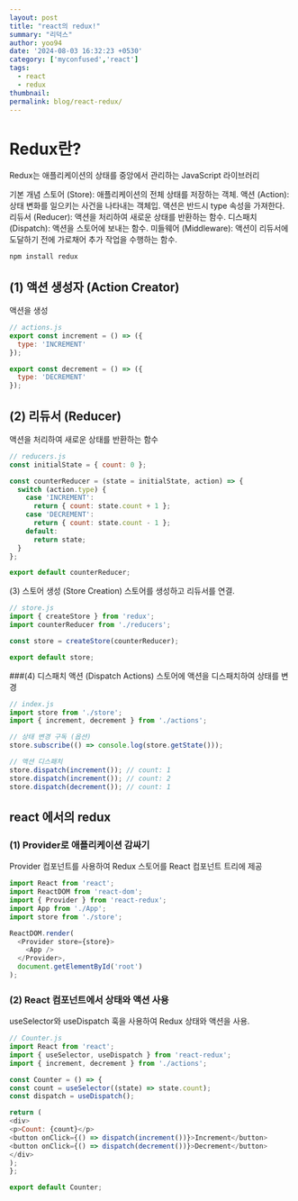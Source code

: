 ```yaml
---
layout: post
title: "react의 redux!"
summary: "리덕스"
author: yoo94
date: '2024-08-03 16:32:23 +0530'
category: ['myconfused','react']
tags:
  - react
  - redux
thumbnail: 
permalink: blog/react-redux/
---
```

# Redux란? 
Redux는 애플리케이션의 상태를 중앙에서 관리하는 JavaScript 라이브러리

기본 개념
스토어 (Store): 애플리케이션의 전체 상태를 저장하는 객체.
액션 (Action): 상태 변화를 일으키는 사건을 나타내는 객체입. 액션은 반드시 type 속성을 가져한다.
리듀서 (Reducer): 액션을 처리하여 새로운 상태를 반환하는 함수.
디스패치 (Dispatch): 액션을 스토어에 보내는 함수.
미들웨어 (Middleware): 액션이 리듀서에 도달하기 전에 가로채어 추가 작업을 수행하는 함수.

```bash
npm install redux
```

## (1) 액션 생성자 (Action Creator)
액션을 생성
```js
// actions.js
export const increment = () => ({
  type: 'INCREMENT'
});

export const decrement = () => ({
  type: 'DECREMENT'
});
```
## (2) 리듀서 (Reducer)
액션을 처리하여 새로운 상태를 반환하는 함수
```js
// reducers.js
const initialState = { count: 0 };

const counterReducer = (state = initialState, action) => {
  switch (action.type) {
    case 'INCREMENT':
      return { count: state.count + 1 };
    case 'DECREMENT':
      return { count: state.count - 1 };
    default:
      return state;
  }
};

export default counterReducer;
```

(3) 스토어 생성 (Store Creation)
스토어를 생성하고 리듀서를 연결.

```js
// store.js
import { createStore } from 'redux';
import counterReducer from './reducers';

const store = createStore(counterReducer);

export default store;
```
###(4) 디스패치 액션 (Dispatch Actions)
스토어에 액션을 디스패치하여 상태를 변경
```js
// index.js
import store from './store';
import { increment, decrement } from './actions';

// 상태 변경 구독 (옵션)
store.subscribe(() => console.log(store.getState()));

// 액션 디스패치
store.dispatch(increment()); // count: 1
store.dispatch(increment()); // count: 2
store.dispatch(decrement()); // count: 1
```
## react 에서의 redux
### (1) Provider로 애플리케이션 감싸기
Provider 컴포넌트를 사용하여 Redux 스토어를 React 컴포넌트 트리에 제공
```js
import React from 'react';
import ReactDOM from 'react-dom';
import { Provider } from 'react-redux';
import App from './App';
import store from './store';

ReactDOM.render(
  <Provider store={store}>
    <App />
  </Provider>,
  document.getElementById('root')
);
```
### (2) React 컴포넌트에서 상태와 액션 사용
useSelector와 useDispatch 훅을 사용하여 Redux 상태와 액션을 사용.

```js
// Counter.js
import React from 'react';
import { useSelector, useDispatch } from 'react-redux';
import { increment, decrement } from './actions';

const Counter = () => {
const count = useSelector((state) => state.count);
const dispatch = useDispatch();

return (
<div>
<p>Count: {count}</p>
<button onClick={() => dispatch(increment())}>Increment</button>
<button onClick={() => dispatch(decrement())}>Decrement</button>
</div>
);
};

export default Counter;
```
